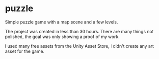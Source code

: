 # puzzle

Simple puzzle game with a map scene and a few levels. 

The project was created in less than 30 hours. There are many things not polished, the goal was only showing a proof of my work. 

I used many free assets from the Unity Asset Store, I didn't create any art asset for the game. 
